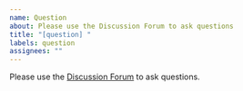 ```yaml
---
name: Question
about: Please use the Discussion Forum to ask questions
title: "[question] "
labels: question
assignees: ""
---
```


Please use the [Discussion Forum](https://github.com/openwisp/django-rest-framework-gis/discussions) to ask questions.
